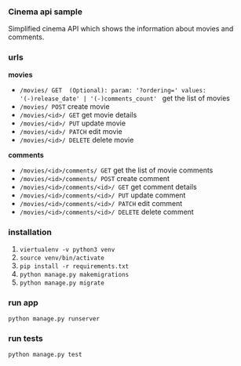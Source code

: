 ### Cinema api sample
Simplified cinema API which shows the information about movies and comments.

### urls


**movies**
* `/movies/ GET  (Optional): param: '?ordering=' values: '(-)release_date' | '(-)comments_count' ` get the list of movies
* `/movies/ POST` create movie
* `/movies/<id>/ GET` get movie details
* `/movies/<id>/ PUT` update movie
* `/movies/<id>/ PATCH` edit movie
* `/movies/<id>/ DELETE` delete movie

**comments**
* `/movies/<id>/comments/ GET` get the list of movie comments
* `/movies/<id>/comments/ POST` create comment
* `/movies/<id>/comments/<id>/ GET` get comment details
* `/movies/<id>/comments/<id>/ PUT` update comment
* `/movies/<id>/comments/<id>/ PATCH` edit comment
* `/movies/<id>/comments/<id>/ DELETE` delete comment

### installation
1. `viertualenv -v python3 venv`
2. `source venv/bin/activate`
3. `pip install -r requirements.txt`
4. `python manage.py makemigrations`
5. `python manage.py migrate`

### run app
`python manage.py runserver`

### run tests
`python manage.py test`
